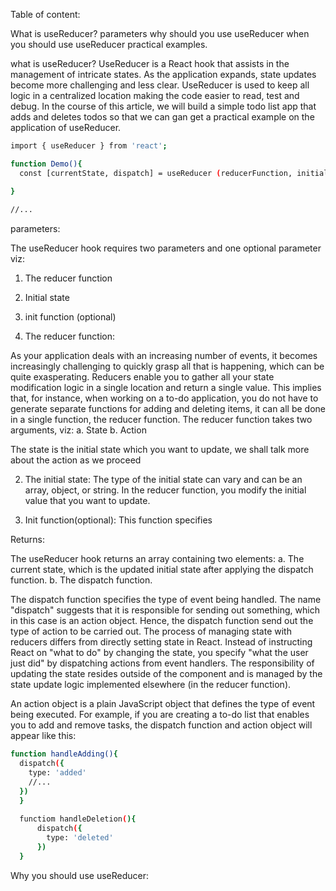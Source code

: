Table of content:

What is useReducer?
parameters
why should you use useReducer
when you should use useReducer
practical examples.



what is useReducer?
UseReducer is a React hook that assists in the management of intricate states. As the application expands, state updates become more challenging and less clear.  UseReducer is used to keep all logic in a centralized location making the code easier to read, test and debug. In the course of this article, we will build a simple todo list app that adds and deletes todos so that we can gan get a practical example on the application of useReducer.


```bash 
import { useReducer } from 'react';

function Demo(){
  const [currentState, dispatch] = useReducer (reducerFunction, initialState)

}
  
//...
```

parameters: 

The useReducer hook requires two parameters and one optional parameter viz:
1. The reducer function
2. Initial state
3. init function (optional)

1. The reducer function: 

As your application deals with an increasing number of events, it becomes increasingly challenging to quickly grasp all that is happening, which can be quite exasperating. Reducers enable you to gather all your state modification logic in a single location and return a single value. This implies that, for instance, when working on a to-do application, you do not have to generate separate functions for adding and deleting items, it can all be done in a single function, the reducer function.
The reducer function takes two arguments, viz:
a. State 
b. Action

The state is the initial state which you want to update, we shall talk more about the action as we proceed

2. The initial state:
The type of the initial state can vary and can be an array, object, or string. In the reducer function, you modify the initial value that you want to update.

3. Init function(optional):
This function specifies 

Returns:

The useReducer hook returns an array containing two elements:
a. The current state, which is the updated initial state after applying the dispatch function.
b. The dispatch function.

The dispatch function specifies the type of event being handled. The name "dispatch" suggests that it is responsible for sending out something, which in this case is an action object. Hence, the dispatch function send out the type of action to be carried out. The process of managing state with reducers differs from directly setting state in React. Instead of instructing React on "what to do" by changing the state, you specify "what the user just did" by dispatching actions from event handlers. The responsibility of updating the state resides outside of the component and is managed by the state update logic implemented elsewhere (in the reducer function).


An action object is a plain JavaScript object that defines the type of event being executed. For example, if you are creating a to-do list that enables you to add and remove tasks, the dispatch function and action object will appear like this:

```bash
function handleAdding(){
  dispatch({
    type: 'added'
    //...
  })
  }
  
  functiom handleDeletion(){
      dispatch({
        type: 'deleted'
      })
  }
```

Why you should use useReducer:






